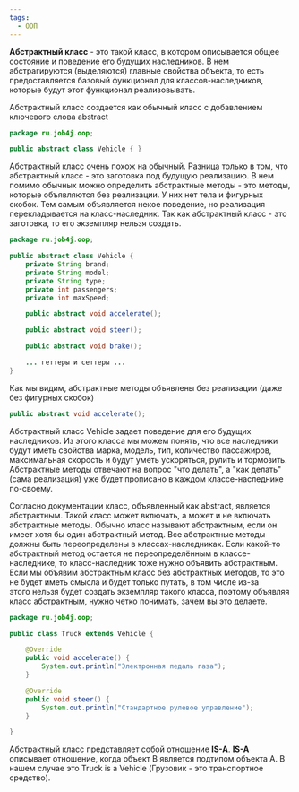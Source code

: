 ```yaml
---
tags:
  - ООП
---
```

**Абстрактный класс** - это такой класс, в котором описывается общее состояние и поведение его будущих наследников. В нем абстрагируются (выделяются) главные свойства объекта, то есть предоставляется базовый функционал для классов-наследников, которые будут этот функционал реализовывать.

Абстрактный класс создается как обычный класс с добавлением ключевого слова abstract
```java
package ru.job4j.oop;

public abstract class Vehicle { }
```

Абстрактный класс очень похож на обычный. Разница только в том, что абстрактный класс - это заготовка под будущую реализацию. В нем помимо обычных можно определить абстрактные методы - это методы, которые объявляются без реализации. У них нет тела и фигурных скобок. Тем самым объявляется некое поведение, но реализация перекладывается на класс-наследник. Так как абстрактный класс - это заготовка, то его экземпляр нельзя создать.

```java
package ru.job4j.oop;

public abstract class Vehicle {
    private String brand;
    private String model;
    private String type;
    private int passengers;
    private int maxSpeed;

    public abstract void accelerate();

    public abstract void steer();

    public abstract void brake();

    ... геттеры и сеттеры ...
}
```
Как мы видим, абстрактные методы объявлены без реализации (даже без фигурных скобок)
```java
public abstract void accelerate();
```
Абстрактный класс Vehicle задает поведение для его будущих наследников. Из этого класса мы можем понять, что все наследники будут иметь свойства марка, модель, тип, количество пассажиров, максимальная скорость и будут уметь ускоряться, рулить и тормозить. Абстрактные методы отвечают на вопрос "что делать", а "как делать" (сама реализация) уже будет прописано в каждом классе-наследнике по-своему.

Согласно документации класс, объявленный как abstract, является абстрактным. Такой класс может включать, а может и не включать абстрактные методы. Обычно класс называют абстрактным, если он имеет хотя бы один абстрактный метод. Все абстрактные методы должны быть переопределены в классах-наследниках. Если какой-то абстрактный метод остается не переопределённым в классе-наследнике, то класс-наследник тоже нужно объявить абстрактным. Если мы объявим абстрактным класс без абстрактных методов, то это не будет иметь смысла и будет только путать, в том числе из-за этого нельзя будет создать экземпляр такого класса, поэтому объявляя класс абстрактным, нужно четко понимать, зачем вы это делаете.

```java
package ru.job4j.oop;

public class Truck extends Vehicle {

    @Override
    public void accelerate() {
        System.out.println("Электронная педаль газа");
    }

    @Override
    public void steer() {
        System.out.println("Стандартное рулевое управление");
    }

}

```

Абстрактный класс представляет собой отношение **IS-A**. **IS-A** описывает отношение, когда объект B является подтипом объекта А. В нашем случае это Truck is a Vehicle (Грузовик - это транспортное средство).